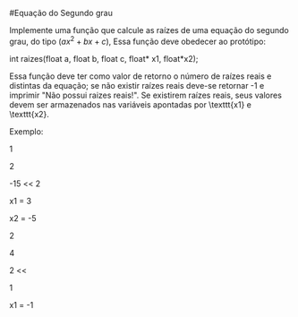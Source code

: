 #Equação do Segundo grau

Implemente uma função que calcule as raízes de uma equação do segundo grau, do tipo $(ax^2 + bx + c)$, Essa função deve obedecer ao protótipo:

int raizes(float a, float b, float c, float* x1, float*x2);

Essa função deve ter como valor de retorno o número de raízes reais e distintas da equação; se não existir raízes reais deve-se retornar -1 e imprimir "Não possui raizes reais!". Se existirem raízes reais, seus valores devem ser armazenados nas variáveis apontadas por \texttt{x1} e \texttt{x2}.

Exemplo:

>>
1

2

-15
<<
2

x1 = 3

x2 = -5

>>
2

4

2
<<

1

x1 = -1
